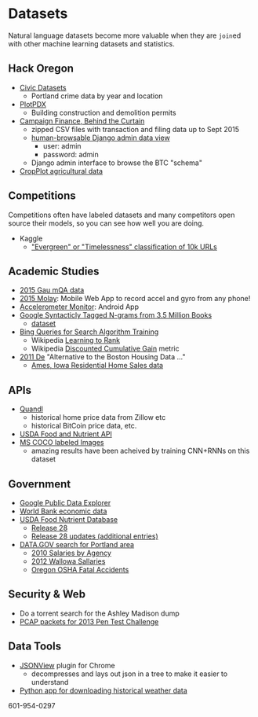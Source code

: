 # Datasets

Natural language datasets become more valuable when they are `join`ed with other machine learning datasets and statistics.

## Hack Oregon

- [Civic Datasets](http://www.civicapps.org/datasets)
  - Portland crime data by year and location
- [PlotPDX](http://ec2-52-88-193-136.us-west-2.compute.amazonaws.com/services/)
  - Building construction and demolition permits
- [Campaign Finance, Behind the Curtain](http://hackor.github.io)
  - zipped CSV files with transaction and filing data up to Sept 2015
  - [human-browsable Django admin data view](http://totalgood.org/admin/)
    - user: admin
    - password: admin
  - Django admin interface to browse the BTC "schema" 
- [CropPlot agricultural data](https://github.com/hackoregon/or-agriculture/blob/master/data-sources.csv)

## Competitions

Competitions often have labeled datasets and many competitors open source their models, so you can see how well you are doing.

- Kaggle
  - ["Evergreen" or "Timelessness" classification of 10k URLs](https://www.kaggle.com/c/stumbleupon/data)

## Academic Studies

- [2015 Gau mQA data](http://face.baidu.com/nips/FM-IQA.tar.gz)
- [2015 Molay](http://gyro.ktam.org/): Mobile Web App to record accel and gyro from any phone!
- [Accelerometer Monitor](https://play.google.com/store/apps/details?id=com.lul.accelerometer): Android App
- [Google Syntacticly Tagged N-grams from 3.5 Million Books](http://commondatastorage.googleapis.com/books/syntactic-ngrams/syntngrams.final.pdf)
  - [dataset](http://commondatastorage.googleapis.com/books/syntactic-ngrams/index.html) 
- [Bing Queries for Search Algorithm Training](http://research.microsoft.com/en-us/projects/mslr/)
  - Wikipedia [Learning to Rank](https://en.wikipedia.org/wiki/Learning_to_rank) 
  - Wikipedia [Discounted Cumulative Gain](https://en.wikipedia.org/wiki/Discounted_cumulative_gain) metric
- [2011 De](https://www.openintro.org/redirect.php?go=ames_data_documentation&referrer=data_set_page) "Alternative to the Boston Housing Data ..."
  - [Ames, Iowa Residential Home Sales data](https://www.openintro.org/stat/data/ames.csv)

## APIs

- [Quandl](https://www.quandl.com/)
  - historical home price data from Zillow etc
  - historical BitCoin price data, etc.
- [USDA Food and Nutrient API](http://ndb.nal.usda.gov/ndb/doc/index)
- [MS COCO labeled Images](http://mscoco.org/dataset/#download)
  - amazing results have been acheived by training CNN+RNNs on this dataset

## Government

- [Google Public Data Explorer](https://www.google.com/publicdata/directory)
- [World Bank economic data](http://data.worldbank.org/)
- [USDA Food Nutrient Database](www.ars.usda.gov)
  - [Release 28](https://www.ars.usda.gov/SP2UserFiles/Place/12354500/Data/SR/SR28/dnload/sr28asc.zip)
  - [Release 28 updates (additional entries)](https://www.ars.usda.gov/SP2UserFiles/Place/12354500/Data/SR/SR28/dnload/sr28upd.zip)
- [DATA.GOV search for Portland area](https://catalog.data.gov/dataset?q=portland%2C+oregon&sort=none&groups=local&organization_type=State+Government&ext_location=&ext_bbox=&ext_prev_extent=-142.03125%2C8.754794702435605%2C-59.0625%2C61.77312286453148)
  - [2010 Salaries by Agency](https://data.oregon.gov/dataset/Salaries-Agencies-As-of-June-30-2010/ea53-t8fq)
  - [2012 Wallowa Sallaries](https://data.oregon.gov/Education/Salary-ESD-Wallowa-Fiscal-Year-2012/9ez6-a7sk)
  - [Oregon OSHA Fatal Accidents](https://data.oregon.gov/api/views/7e2w-n5dn/rows.csv?accessType=DOWNLOAD)

## Security & Web

- Do a torrent search for the Ashley Madison dump
- [PCAP packets for 2013 Pen Test Challenge](http://pen-testing.sans.org/holiday-challenge/2013)


## Data Tools

- [JSONView](https://chrome.google.com/webstore/search/JSONview?hl=en-US) plugin for Chrome
  - decompresses and lays out json in a tree to make it easier to understand
- [Python app for downloading historical weather data](https://github.com/hobson/pug-ann/tree/master/pug/ann/data)

601-954-0297